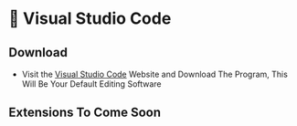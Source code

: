 # 📝 Visual Studio Code

## Download

* Visit the [Visual Studio Code](https://code.visualstudio.com/) Website and Download The Program, This Will Be Your Default Editing Software 

## Extensions To Come Soon